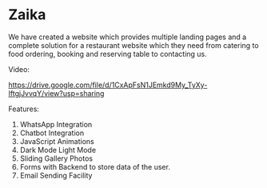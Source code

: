 # Zaika
We have created a website which provides multiple landing pages and a complete solution for 
a restaurant website which they need from catering to food ordering, booking and reserving table to contacting us. 

Video:

https://drive.google.com/file/d/1CxApFsN1JEmkd9My_TyXy-IftgjJvvqY/view?usp=sharing

Features:
1.	WhatsApp Integration
2.	Chatbot Integration
3.	JavaScript Animations
4.	Dark Mode Light Mode
5.	Sliding Gallery Photos
6.	Forms with Backend to store data
    of the user.
7.	Email Sending Facility
